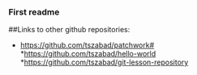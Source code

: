 ### First readme ###
##Links to other github repositories:
* https://github.com/tszabad/patchwork#
*https://github.com/tszabad/hello-world
*https://github.com/tszabad/git-lesson-repository
